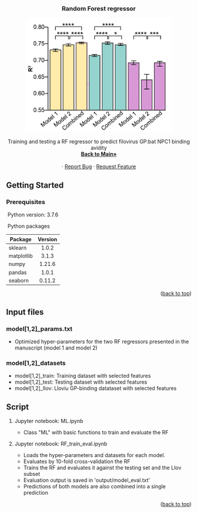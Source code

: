 <!-- PROJECT LOGO -->
<br />
<div align="center">
  <h3 align="center">Random Forest regressor</h3>
  
  <a href="https://github.com/chandranlab/filo_GP-bat_NPC1/blob/main/img/evaluation.png">
    <img src="/img/evaluation.png" alt="Logo" width="400">
  </a>
  
  <p align="center">
    Training and testing a RF regressor to predict filovirus GP:bat NPC1 binding avidity
    <br />
    <a href="https://github.com/chandranlab/filo_GP-bat_NPC1"><strong>Back to Main»</strong></a>
    <br />
    <br />
    ·
    <a href="https://github.com/chandranlab/filo_GP-bat_NPC1/issues">Report Bug</a>
    ·
    <a href="https://github.com/chandranlab/filo_GP-bat_NPC1/issues">Request Feature</a>
  </p>
</div>

<!-- ########################################################################################## -->

<!-- GETTING STARTED -->

## Getting Started

### Prerequisites

 Python version: 3.7.6

 Python packages

|Package         | Version  |
|----------------|:--------:|
|sklearn         | 1.0.2    |
|matplotlib      | 3.1.3    |
|numpy           | 1.21.6   |
|pandas          | 1.0.1    |
|seaborn         | 0.11.2   |


<p align="right">(<a href="#readme-top">back to top</a>)</p>

<!-- ########################################################################################## -->

<!-- INPUT -->

## Input files

### model[1,2]_params.txt
* Optimized hyper-parameters for the two RF regressors presented in the manuscript (model 1 and model 2)

### model[1,2]_datasets
* model[1,2]\_train: Training dataset with selected features
* model[1,2]\_test: Testing dataset with selected features
* model[1,2]\_llov: Lloviu GP-binding datataset with selected features


<!-- ########################################################################################## -->

<!-- SCRIPT -->

## Script

1. Jupyter notebook: ML.ipynb
    * Class "ML" with basic functions to train and evaluate the RF

2. Jupyter notebook: RF_train_eval.ipynb
    * Loads the hyper-parameters and datasets for each model.
    * Evaluates by 10-fold cross-validation the RF
    * Trains the RF and evaluates it against the testing set and the Llov subset
    * Evaluation output is saved in 'output/model_eval.txt'
    * Predictions of both models are also combined into a single prediction

<p align="right">(<a href="#readme-top">back to top</a>)</p>
